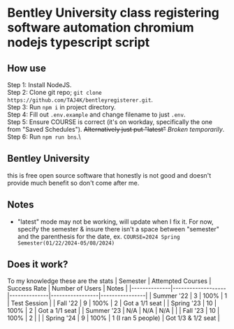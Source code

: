 # Bentley University class registering software automation chromium nodejs typescript script

## How use
Step 1: Install NodeJS.\
Step 2: Clone git repo; `git clone https://github.com/TAJ4K/bentleyregisterer.git`.\
Step 3: Run `npm i` in project directory.\
Step 4: Fill out `.env.example` and change filename to just `.env`.\
Step 5: Ensure COURSE is correct (it's on workday, specifically the one from "Saved Schedules"). ~~Alternatively just put "latest"~~ *Broken temporarily*.\
Step 6: Run `npm run bns`.\

## Bentley University 
this is free open source software that honestly is not good and doesn't provide much benefit so don't come after me.

## Notes
* "latest" mode may not be working, will update when I fix it. For now, specify the semester & insure there isn't a space between "semester" and the parenthesis for the date, ex. `COURSE=2024 Spring Semester(01/22/2024-05/08/2024)`

## Does it work?
To my knowledge these are the stats
| Semester     | Attempted Courses | Success Rate | Number of Users | Notes          |
|--------------|-------------------|--------------|-----------------|----------------|
| Summer '22   | 3                 | 100%         | 1               | Test Session   |
| Fall '22     | 9                 | 100%         | 2               | Got a 1/1 seat |
| Spring '23   | 10                | 100%         | 2               | Got a 1/1 seat |
| Summer '23   | N/A               | N/A          | N/A             |                |
| Fall '23     | 10                | 100%         | 2               |                |
| Spring '24   | 9                 | 100%         | 1 (I ran 5 people) | Got 1/3 & 1/2 seat |
